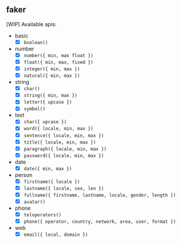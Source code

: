 faker
----

[WIP] Available apis:

- basic
  - [x] `boolean()`
- number
  - [x] `number({ min, max float })`
  - [x] `float({ min, max, fixed })`
  - [x] `integer({ min, max })`
  - [x] `natural({ min, max })`
- string
  - [x] `char()`
  - [x] `string({ min, max })`
  - [x] `letter({ upcase })`
  - [x] `symbol()`
- text
  - [x] `char({ upcase })`
  - [x] `word({ locale, min, max })`
  - [x] `sentence({ locale, min, max })`
  - [x] `title({ locale, min, max })`
  - [x] `paragraph({ locale, min, max })`
  - [x] `password({ locale, min, max })`
- date
  - [x] `date({ min, max })`
- person
  - [x] `firstname({ locale })`
  - [x] `lastname({ locale, sex, len })`
  - [x] `fullname({ firstname, lastname, locale, gender, length })`
  - [x] `avatar()`
- phone
  - [x] `teloperators()`
  - [x] `phone({ operator, country, network, area, user, format })`
- web
  - [x] `email({ local, domain })`
